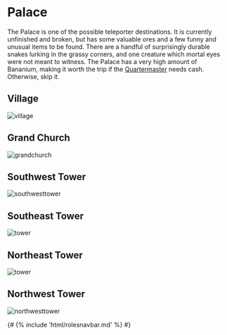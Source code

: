 # Palace
The Palace is one of the possible teleporter destinations. It is currently unfinished and broken, but has some valuable ores and a few funny and unusual items to be found. There are a handful of surprisingly durable snakes lurking in the grassy corners, and one creature which mortal eyes were not meant to witness. The Palace has a very high amount of Bananium, making it worth the trip if the [Quartermaster](Quartermaster.md) needs cash. Otherwise, skip it.



## Village

![village](village.png)

##  Grand Church

![grandchurch](grandchurch.PNG)

##  Southwest Tower

![southwesttower](southwesttower.PNG)

##  Southeast Tower

![tower](southeasttower.png)

## Northeast Tower

![tower](northeasttower.png)

##  Northwest Tower

 ![northwesttower](northwesttower.PNG)







{# {% include 'html/rolesnavbar.md' %} #}